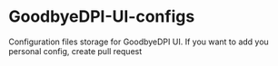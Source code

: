 # GoodbyeDPI-UI-configs
Configuration files storage for GoodbyeDPI UI.
If you want to add you personal config, create pull request 
